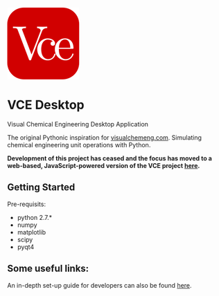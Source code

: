 ![Alt text](/resources/vcelogo.png?raw=true)
# VCE Desktop
Visual Chemical Engineering Desktop Application

The original Pythonic inspiration for [visualchemeng.com](http://visualchemeng.com/). Simulating chemical engineering unit operations with Python. 

**Development of this project has ceased and the focus has moved to a web-based, JavaScript-powered version of the VCE project [here](https://github.com/adm78/visualchemeng_js).** 

## Getting Started
Pre-requisits:
- python 2.7.*
- numpy
- matplotlib
- scipy
- pyqt4

## Some useful links:
An in-depth set-up guide for developers can also be found [here](https://docs.google.com/document/d/1K7OUfAoVhEHmErj_NLGddApW6-Oe9US0y2bogkN4Fko/edit?usp=sharing).
